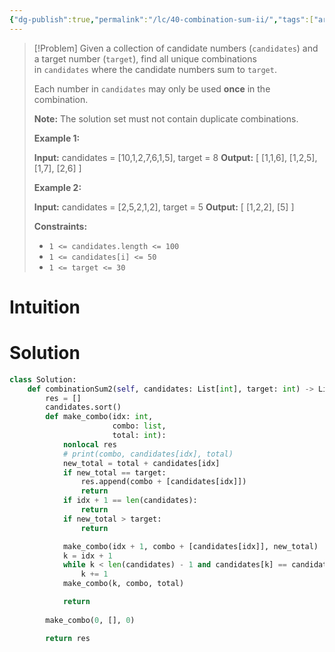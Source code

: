 ```yaml
---
{"dg-publish":true,"permalink":"/lc/40-combination-sum-ii/","tags":["array","backtracking"]}
---
```


> [!Problem]
> Given a collection of candidate numbers (`candidates`) and a target number (`target`), find all unique combinations in `candidates` where the candidate numbers sum to `target`.
> 
> Each number in `candidates` may only be used **once** in the combination.
> 
> **Note:** The solution set must not contain duplicate combinations.
> 
> **Example 1:**
> 
> **Input:** candidates = [10,1,2,7,6,1,5], target = 8
> **Output:** 
> [
> [1,1,6],
> [1,2,5],
> [1,7],
> [2,6]
> ]
> 
> **Example 2:**
> 
> **Input:** candidates = [2,5,2,1,2], target = 5
> **Output:** 
> [
> [1,2,2],
> [5]
> ]
> 
> **Constraints:**
> 
> - `1 <= candidates.length <= 100`
> - `1 <= candidates[i] <= 50`
> - `1 <= target <= 30`

# Intuition

# Solution
```python
class Solution:
    def combinationSum2(self, candidates: List[int], target: int) -> List[List[int]]:
        res = []
        candidates.sort()
        def make_combo(idx: int,
                       combo: list,
                       total: int):
            nonlocal res
            # print(combo, candidates[idx], total)
            new_total = total + candidates[idx]
            if new_total == target:
                res.append(combo + [candidates[idx]])
                return
            if idx + 1 == len(candidates):
                return
            if new_total > target:
                return

            make_combo(idx + 1, combo + [candidates[idx]], new_total)
            k = idx + 1
            while k < len(candidates) - 1 and candidates[k] == candidates[idx]:
                k += 1
            make_combo(k, combo, total)

            return
        
        make_combo(0, [], 0)

        return res
```